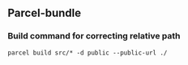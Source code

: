 ## Parcel-bundle

### Build command for correcting relative path 
`parcel build src/* -d public --public-url ./`